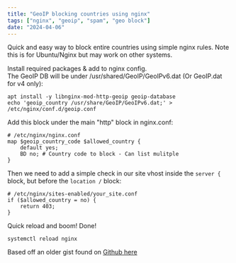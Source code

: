 ```yaml
---
title: "GeoIP blocking countries using nginx"
tags: ["nginx", "geoip", "spam", "geo block"]
date: "2024-04-06"
---
```


Quick and easy way to block entire countries using simple nginx rules.
Note this is for Ubuntu/Nginx but may work on other systems.

Install required packages & add to nginx config.    
The GeoIP DB will be under /usr/shared/GeoIP/GeoIPv6.dat (Or GeoIP.dat for v4 only):
```shell
apt install -y libnginx-mod-http-geoip geoip-database
echo 'geoip_country /usr/share/GeoIP/GeoIPv6.dat;' > /etc/nginx/conf.d/geoip.conf
```

Add this block under the main "http" block in nginx.conf:
```shell
# /etc/nginx/nginx.conf
map $geoip_country_code $allowed_country {
    default yes;
    BD no; # Country code to block - Can list mulitple
}
```

Then we need to add a simple check in our site vhost inside the `server {` block, but before the `location /` block:
```shell
# /etc/nginx/sites-enabled/your_site.conf
if ($allowed_country = no) {
    return 403;
}
```

Quick reload and boom! Done!
```shell
systemctl reload nginx
```

Based off an older gist found on [Github here](https://gist.github.com/dunderrrrrr/8d3fced1f73de2d70ede38f39c88d215)
